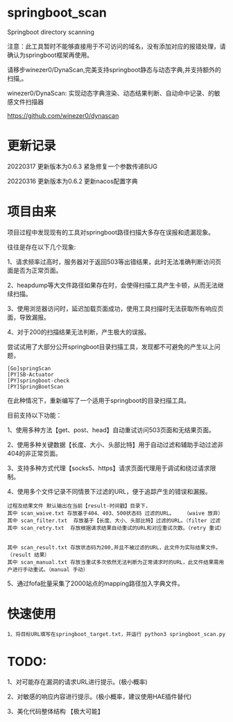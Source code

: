 # springboot_scan
Springboot directory scanning  


注意：此工具暂时不能够直接用于不可访问的域名，没有添加对应的报错处理，请确认为springboot框架再使用。

请移步winezer0/DynaScan,完美支持springboot静态与动态字典,并支持额外的扫描,。

winezer0/DynaScan: 实现动态字典渲染、动态结果判断、自动命中记录、的敏感文件扫描器

https://github.com/winezer0/dynascan


# 更新记录

20220317 更新版本为0.6.3 紧急修复一个参数传递BUG

20220316 更新版本为0.6.2 更新nacos配置字典

# 项目由来


项目过程中发现现有的工具对springboot路径扫描大多存在误报和遗漏现象。


往往是存在以下几个现象:


1、请求频率过高时，服务器对于返回503等出错结果，此时无法准确判断访问页面是否为正常页面。


2、heapdump等大文件路径如果存在时，会使得扫描工具产生卡顿，从而无法继续扫描。


3、使用浏览器访问时，延迟加载页面成功，使用工具扫描时无法获取所有响应页面，导致漏报。


4、对于200的扫描结果无法判断，产生极大的误报。



尝试试用了大部分公开springboot目录扫描工具，发现都不可避免的产生以上问题，

    [Go]springScan
    [PY]SB-Actuator
    [PY]springboot-check
    [PY]SpringBootScan



在此种情况下，重新编写了一个适用于springboot的目录扫描工具。



目前支持以下功能：


1、使用多种方法【get、post、head】自动重试访问503页面和无结果页面。


2、使用多种关键数据【长度、大小、头部比特】用于自动过滤和辅助手动过滤非404的非正常页面。


3、支持多种方式代理【socks5、https】请求页面代理用于调试和绕过请求限制。


4、使用多个文件记录不同情景下过滤的URL，便于追踪产生的错误和漏报。

    过程及结果文件 默认输出在当前【result-时间戳】目录下，
    其中 scan_waive.txt 存放基于404、403、500状态码 过滤的URL。   （waive 放弃）
    其中 scan_filter.txt  存放基于【长度、大小、头部比特】过滤的URL。（filter 过滤
    其中 scan_retry.txt  存放根据请求结果自动重试的URL和对应重试次数。（retry 重试）
    

    其中 scan_result.txt 存放状态码为200,并且不被过滤的URL，此文件为实际结果文件。     （result 结果）
    其中 scan_manual.txt 存放当重试多次依然无法判断为正常请求时的URL，此文件结果需用户进行手动重试。（manual 手动）



5、通过fofa批量采集了2000站点的mapping路径加入字典文件。



# 快速使用

    1、将目标URL填写在springboot_target.txt，并运行 python3 springboot_scan.py


# TODO:


1、对可能存在漏洞的请求URL进行提示。(极小概率)


2、对敏感的响应内容进行提示。(极小概率，建议使用HAE插件替代)

3、美化代码整体结构 【极大可能】

